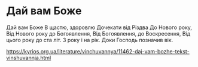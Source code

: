 Дай вам Боже
================================================================

Дай вам Боже
В щастю, здоровлю
Дочекати від Різдва
До Нового року,
Від Нового року до Богоявлення,
Від Богоявлення, до Воскресення,
Від цього року до ста літ.
З року і на рік.
Доки Господь позначив вік.


https://kyrios.org.ua/literature/vinchuvannya/11462-daj-vam-bozhe-tekst-vinshuvannja.html
